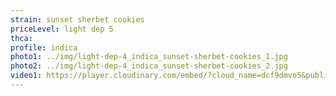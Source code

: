 ```yaml
---
strain: sunset sherbet cookies
priceLevel: light dep 5
thca:
profile: indica
photo1: ../img/light-dep-4_indica_sunset-sherbet-cookies_1.jpg
photo2: ../img/light-dep-4_indica_sunset-sherbet-cookies_2.jpg
video1: https://player.cloudinary.com/embed/?cloud_name=dcf9dmvo5&public_id=light-dep-4_indica_sunset-sherbet-cookies_1_ql8e7o&profile=flower
---
```

